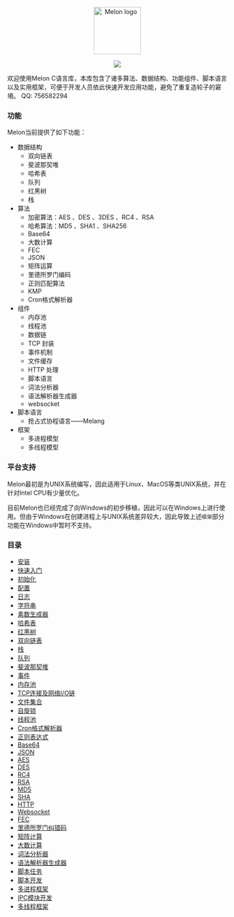 <p align="center"><img width="108" src="https://github.com/Water-Melon/Melon/blob/master/docs/logo.png?raw=true" alt="Melon logo"></p>
<p align="center"><img src="https://img.shields.io/github/license/Water-Melon/Melang" /></p>



欢迎使用Melon C语言库，本库包含了诸多算法、数据结构、功能组件、脚本语言以及实用框架，可便于开发人员依此快速开发应用功能，避免了重复造轮子的窘境。
QQ: 756582294


### 功能

Melon当前提供了如下功能：

- 数据结构
  - 双向链表
  - 斐波那契堆
  - 哈希表
  - 队列
  - 红黑树
  - 栈
- 算法
  - 加密算法：AES 、DES 、3DES 、RC4 、RSA
  - 哈希算法：MD5 、SHA1 、SHA256
  - Base64
  - 大数计算
  - FEC
  - JSON
  - 矩阵运算
  - 里德所罗门编码
  - 正则匹配算法
  - KMP
  - Cron格式解析器
- 组件
  - 内存池
  - 线程池
  - 数据链
  - TCP 封装
  - 事件机制
  - 文件缓存
  - HTTP 处理
  - 脚本语言
  - 词法分析器
  - 语法解析器生成器
  - websocket
- 脚本语言
  - 抢占式协程语言——Melang
- 框架
  - 多进程模型
  - 多线程模型



### 平台支持

Melon最初是为UNIX系统编写，因此适用于Linux、MacOS等类UNIX系统，并在针对Intel CPU有少量优化。

目前Melon也已经完成了向Windows的初步移植，因此可以在Windows上进行使用。但由于Windows在创建进程上与UNIX系统差异较大，因此导致上述`框架`部分功能在Windows中暂时不支持。



### 目录

- [安装](https://water-melon.github.io/Melon/cn/install.html)
- [快速入门](https://water-melon.github.io/Melon/cn/quickstart.html)
- [初始化](https://water-melon.github.io/Melon/cn/core_init.html)
- [配置](https://water-melon.github.io/Melon/cn/conf.html)
- [日志](https://water-melon.github.io/Melon/cn/log.html)
- [字符串](https://water-melon.github.io/Melon/cn/string.html)
- [素数生成器](https://water-melon.github.io/Melon/cn/prime.html)
- [哈希表](https://water-melon.github.io/Melon/cn/hash.html)
- [红黑树](https://water-melon.github.io/Melon/cn/rbtree.html)
- [双向链表](https://water-melon.github.io/Melon/cn/double_linked_list.html)
- [栈](https://water-melon.github.io/Melon/cn/stack.html)
- [队列](https://water-melon.github.io/Melon/cn/queue.html)
- [斐波那契堆](https://water-melon.github.io/Melon/cn/fheap.html)
- [事件](https://water-melon.github.io/Melon/cn/event.html)
- [内存池](https://water-melon.github.io/Melon/cn/mpool.html)
- [TCP连接及网络I/O链](https://water-melon.github.io/Melon/cn/tcp_io.html)
- [文件集合](https://water-melon.github.io/Melon/cn/file.html)
- [自旋锁](https://water-melon.github.io/Melon/cn/spinlock.html)
- [线程池](https://water-melon.github.io/Melon/cn/threadpool.html)
- [Cron格式解析器](https://water-melon.github.io/Melon/cn/cron.html)
- [正则表达式](https://water-melon.github.io/Melon/cn/regex.html)
- [Base64](https://water-melon.github.io/Melon/cn/base64.html)
- [JSON](https://water-melon.github.io/Melon/cn/json.html)
- [AES](https://water-melon.github.io/Melon/cn/aes.html)
- [DES](https://water-melon.github.io/Melon/cn/des.html)
- [RC4](https://water-melon.github.io/Melon/cn/rc4.html)
- [RSA](https://water-melon.github.io/Melon/cn/rsa.html)
- [MD5](https://water-melon.github.io/Melon/cn/md5.html)
- [SHA](https://water-melon.github.io/Melon/cn/sha.html)
- [HTTP](https://water-melon.github.io/Melon/cn/http.html)
- [Websocket](https://water-melon.github.io/Melon/cn/websocket.html)
- [FEC](https://water-melon.github.io/Melon/cn/fec.html)
- [里德所罗门纠错码](https://water-melon.github.io/Melon/cn/reedsolomon.html)
- [矩阵计算](https://water-melon.github.io/Melon/cn/matrix.html)
- [大数计算](https://water-melon.github.io/Melon/cn/bignum.html)
- [词法分析器](https://water-melon.github.io/Melon/cn/lex.html)
- [语法解析器生成器](https://water-melon.github.io/Melon/cn/parser_generator.html)
- [脚本任务](https://water-melon.github.io/Melon/cn/melang.html)
- [脚本开发](https://water-melon.github.io/Melon/cn/melang-dev.html)
- [多进程框架](https://water-melon.github.io/Melon/cn/multithread.html)
- [IPC模块开发](https://water-melon.github.io/Melon/cn/ipc.html)
- [多线程框架](https://water-melon.github.io/Melon/cn/multiprocess.html)
